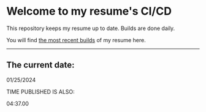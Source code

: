 # Welcome to my resume's CI/CD
This repository keeps my resume up to date. Builds are done daily.
  
You will find [the most recent builds](output/) of my resume here.
* * *
 
## The current date:  
 01/25/2024 
   
  
  
 TIME PUBLISHED IS ALSO: 
  
 04:37.00 
  
  
